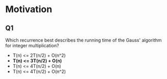 # Motivation

## Q1

Which recurrence best describes the running time of the Gauss' algorithm for integer multiplication?

- T(n) <= 2T(n/2) + O(n^2)
- **T(n) <= 3T(n/2) + O(n)**
- T(n) <= 4T(n/2) + O(n)
- T(n) <= 4T(n/2) + O(n^2)
